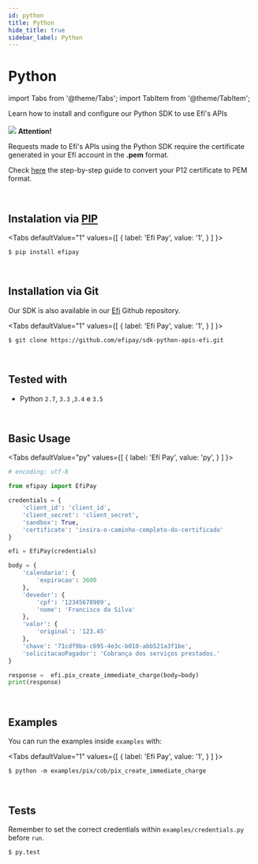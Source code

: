 ```yaml
---
id: python
title: Python
hide_title: true
sidebar_label: Python
---
```


<h1 className="titulo">Python</h1>


<div className="conteudo">

import Tabs from '@theme/Tabs';
import TabItem from '@theme/TabItem';


<!-- Embedding React components with MDX -->
<!-- fontWeight: 'bold', -->

<div className="subtitulo">
Learn how to install and configure our Python SDK to use Efí's APIs
</div>

<br/>

<div className="admonition admonition_caution">
<div>
    <img src="/img/exclamation-triangle-orange.svg"/> <b>Attention!</b>
</div>
<p>Requests made to Efí's APIs using the Python SDK require the certificate generated in your Efí account in the <strong>.pem</strong> format.</p>
<p>Check <a href="/en/docs/api-pix/credenciais#conversion-of-p12-certificate-to-pem-format" target="_blank">here</a> the step-by-step guide to convert your P12 certificate to PEM format.</p>
</div>
<br/>

## Instalation via <a href="https://pypi.org/project/pip/">PIP</a>

<Tabs
  defaultValue="1"
  values={[
    { label: 'Efí Pay', value: '1', }
  ]
}>

<TabItem value="1">

```
$ pip install efipay
```

</TabItem>


</Tabs>

<br/>

## Installation via Git

Our SDK is also available in our <a href="https://github.com/efipay/sdk-python-apis-efi" target="_blank">Efí</a> Github repository.

<Tabs
  defaultValue="1"
  values={[
    { label: 'Efí Pay', value: '1', }
  ]
}>

<TabItem value="1">

```
$ git clone https://github.com/efipay/sdk-python-apis-efi.git
```

</TabItem>

</Tabs>

<br/>

## Tested with

*  Python  `2.7`, `3.3` ,`3.4` e `3.5` 

<br/>

## Basic Usage

<Tabs
  defaultValue="py"
  values={[
    { label: 'Efí Pay', value: 'py', }
  ]
}>
<TabItem value="py">

```py
# encoding: utf-8

from efipay import EfiPay

credentials = {
    'client_id': 'client_id',
    'client_secret': 'client_secret',
    'sandbox': True,
    'certificate': 'insira-o-caminho-completo-do-certificado'
}

efi = EfiPay(credentials)

body = {
    'calendario': {
        'expiracao': 3600
    },
    'devedor': {
        'cpf': '12345678909',
        'nome': 'Francisco da Silva'
    },
    'valor': {
        'original': '123.45'
    },
    'chave': '71cdf9ba-c695-4e3c-b010-abb521a3f1be',
    'solicitacaoPagador': 'Cobrança dos serviços prestados.'
}

response =  efi.pix_create_immediate_charge(body=body)
print(response)
```

</TabItem>



</Tabs>

<br/>

## Examples

You can run the examples inside `examples` with:

<Tabs
  defaultValue="1"
  values={[
    { label: 'Efí Pay', value: '1', }
  ]
}>

<TabItem value="1">

```
$ python -m examples/pix/cob/pix_create_immediate_charge
```

</TabItem>


</Tabs>



<br/>


## Tests

Remember to set the correct credentials within `examples/credentials.py` before `run`.

```
$ py.test
```

</div>